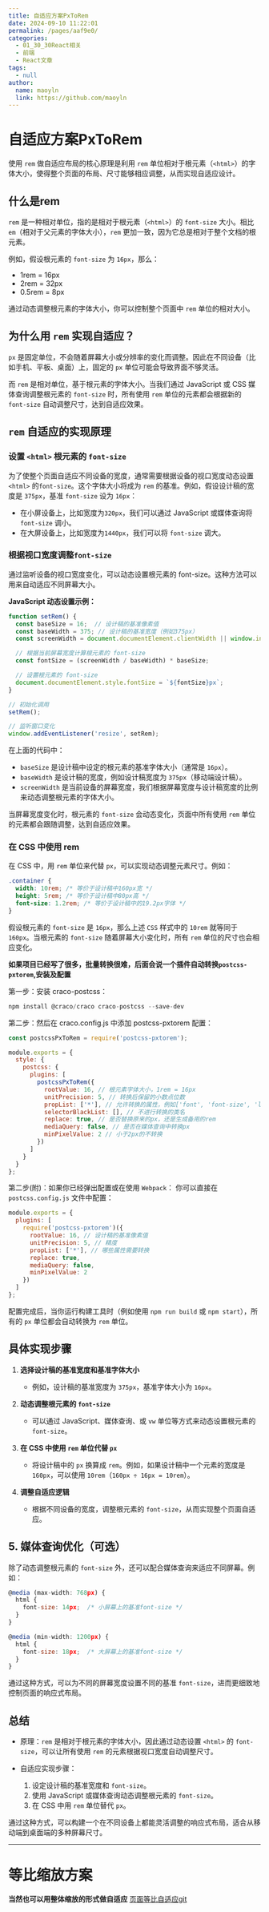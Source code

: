 ```yaml
---
title: 自适应方案PxToRem
date: 2024-09-10 11:22:01
permalink: /pages/aaf9e0/
categories: 
  - 01_30_30React相关
  - 前端
  - React文章
tags: 
  - null
author: 
  name: maoyln
  link: https://github.com/maoyln
---
```


# 自适应方案PxToRem

使用 `rem` 做自适应布局的核心原理是利用 `rem` 单位相对于根元素（`<html>`）的字体大小，使得整个页面的布局、尺寸能够相应调整，从而实现自适应设计。

<!-- more -->

## 什么是rem

`rem` 是一种相对单位，指的是相对于根元素（`<html>`）的 `font-size` 大小。相比 `em`（相对于父元素的字体大小），`rem` 更加一致，因为它总是相对于整个文档的根元素。

例如，假设根元素的 `font-size` 为 `16px`，那么：

- 1rem = 16px
- 2rem = 32px
- 0.5rem = 8px

通过动态调整根元素的字体大小，你可以控制整个页面中 `rem` 单位的相对大小。

## 为什么用 `rem` 实现自适应？

`px` 是固定单位，不会随着屏幕大小或分辨率的变化而调整。因此在不同设备（比如手机、平板、桌面）上，固定的 `px` 单位可能会导致界面不够灵活。

而 `rem` 是相对单位，基于根元素的字体大小。当我们通过 JavaScript 或 CSS 媒体查询调整根元素的 `font-size` 时，所有使用 `rem` 单位的元素都会根据新的 `font-size` 自动调整尺寸，达到自适应效果。

## `rem` 自适应的实现原理

### 设置 `<html>` 根元素的 `font-size`

为了使整个页面自适应不同设备的宽度，通常需要根据设备的视口宽度动态设置 `<html>` 的`font-size`。这个字体大小将成为 `rem` 的基准。例如，假设设计稿的宽度是 `375px`，基准 `font-size` 设为 `16px`：

- 在小屏设备上，比如宽度为`320px`，我们可以通过 JavaScript 或媒体查询将 `font-size` 调小。
- 在大屏设备上，比如宽度为`1440px`，我们可以将 `font-size` 调大。

### 根据视口宽度调整`font-size`

通过监听设备的视口宽度变化，可以动态设置根元素的 font-size。这种方法可以用来自动适应不同屏幕大小。

**JavaScript 动态设置示例：**

```javascript
function setRem() {
  const baseSize = 16;  // 设计稿的基准像素值
  const baseWidth = 375; // 设计稿的基准宽度（例如375px）
  const screenWidth = document.documentElement.clientWidth || window.innerWidth;

  // 根据当前屏幕宽度计算根元素的 font-size
  const fontSize = (screenWidth / baseWidth) * baseSize;

  // 设置根元素的 font-size
  document.documentElement.style.fontSize = `${fontSize}px`;
}

// 初始化调用
setRem();

// 监听窗口变化
window.addEventListener('resize', setRem);

```

在上面的代码中：

- `baseSize` 是设计稿中设定的根元素的基准字体大小（通常是 `16px`）。
- `baseWidth` 是设计稿的宽度，例如设计稿宽度为 `375px`（移动端设计稿）。
- `screenWidth` 是当前设备的屏幕宽度，我们根据屏幕宽度与设计稿宽度的比例来动态调整根元素的字体大小。

当屏幕宽度变化时，根元素的 `font-size` 会动态变化，页面中所有使用 `rem` 单位的元素都会跟随调整，达到自适应效果。

### 在 CSS 中使用 rem

在 CSS 中，用 `rem` 单位来代替 `px`，可以实现动态调整元素尺寸。例如：

```css
.container {
  width: 10rem; /* 等价于设计稿中160px宽 */
  height: 5rem; /* 等价于设计稿中80px高 */
  font-size: 1.2rem; /* 等价于设计稿中的19.2px字体 */
}

```

假设根元素的 `font-size` 是 `16px`，那么上述 `CSS` 样式中的 `10rem` 就等同于 `160px`。当根元素的 `font-size` 随着屏幕大小变化时，所有 `rem` 单位的尺寸也会相应变化。


**如果项目已经写了很多，批量转换很难，后面会说一个插件自动转换`postcss-pxtorem`,安装及配置**

第一步：安装 craco-postcss：

```javascript
npm install @craco/craco craco-postcss --save-dev
```

第二步：然后在 craco.config.js 中添加 postcss-pxtorem 配置：
```javascript
const postcssPxToRem = require('postcss-pxtorem');

module.exports = {
  style: {
    postcss: {
      plugins: [
        postcssPxToRem({
          rootValue: 16, // 根元素字体大小，1rem = 16px
          unitPrecision: 5, // 转换后保留的小数点位数
          propList: ['*'], // 允许转换的属性，例如['font', 'font-size', 'line-height', 'letter-spacing']
          selectorBlackList: [], // 不进行转换的类名
          replace: true, // 是否替换原来的px，还是生成备用的rem
          mediaQuery: false, // 是否在媒体查询中转换px
          minPixelValue: 2 // 小于2px的不转换
        })
      ]
    }
  }
};

```

第二步(附)：如果你已经弹出配置或在使用 `Webpack`： 你可以直接在 `postcss.config.js` 文件中配置：

```javascript
module.exports = {
  plugins: [
    require('postcss-pxtorem')({
      rootValue: 16, // 设计稿的基准像素值
      unitPrecision: 5, // 精度
      propList: ['*'], // 哪些属性需要转换
      replace: true,
      mediaQuery: false,
      minPixelValue: 2
    })
  ]
};

```

配置完成后，当你运行构建工具时（例如使用 `npm run build` 或 `npm start`），所有的 `px` 单位都会自动转换为 `rem` 单位。

## 具体实现步骤

1. **选择设计稿的基准宽度和基准字体大小**

    - 例如，设计稿的基准宽度为 `375px`，基准字体大小为 `16px`。

2. **动态调整根元素的 `font-size`**

    - 可以通过 JavaScript、媒体查询、或 `vw` 单位等方式来动态设置根元素的 `font-size`。

3. **在 CSS 中使用 `rem` 单位代替 `px`**

    - 将设计稿中的 `px` 换算成 `rem`。例如，如果设计稿中一个元素的宽度是 `160px`，可以使用 `10rem`（`160px ÷ 16px = 10rem`）。

4. **调整自适应逻辑**

    - 根据不同设备的宽度，调整根元素的 `font-size`，从而实现整个页面自适应。


## 5. 媒体查询优化（可选）

除了动态调整根元素的 `font-size` 外，还可以配合媒体查询来适应不同屏幕。例如：

```javascript
@media (max-width: 768px) {
  html {
    font-size: 14px;  /* 小屏幕上的基准font-size */
  }
}

@media (min-width: 1200px) {
  html {
    font-size: 18px;  /* 大屏幕上的基准font-size */
  }
}

```

通过这种方式，可以为不同的屏幕宽度设置不同的基准 `font-size`，进而更细致地控制页面的响应式布局。

## 总结

- 原理：`rem` 是相对于根元素的字体大小，因此通过动态设置 `<html>` 的 `font-size`，可以让所有使用 `rem` 的元素根据视口宽度自动调整尺寸。

- 自适应实现步骤：

    1. 设定设计稿的基准宽度和 `font-size`。
    2. 使用 JavaScript 或媒体查询动态调整根元素的 `font-size`。
    3. 在 CSS 中用 `rem` 单位替代 `px`。

通过这种方式，可以构建一个在不同设备上都能灵活调整的响应式布局，适合从移动端到桌面端的多种屏幕尺寸。

--------------

# 等比缩放方案
**当然也可以用整体缩放的形式做自适应**
[页面等比自适应git](https://github.com/maoyln/javascript-collections/tree/main/008%E9%A1%B5%E9%9D%A2%E6%95%B4%E4%BD%93%E7%BC%A9%E6%94%BE)
